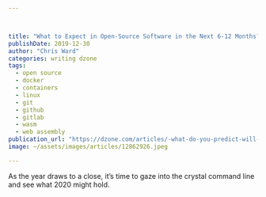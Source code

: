 ```yaml
---



title: "What to Expect in Open-Source Software in the Next 6-12 Months?"
publishDate: 2019-12-30
author: "Chris Ward"
categories: writing dzone
tags: 
  - open source
  - docker
  - containers
  - linux
  - git
  - github
  - gitlab
  - wasm
  - web assembly
publication_url: "https://dzone.com/articles/-what-do-you-predict-will-happen-in-open-source-so"
image: ~/assets/images/articles/12862926.jpeg

---
```

As the year draws to a close, it’s time to gaze into the crystal command line and see what 2020 might hold.

